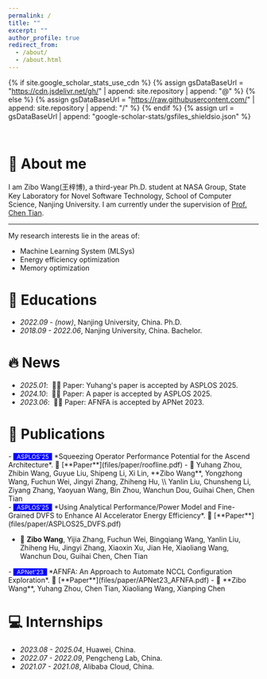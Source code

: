 ```yaml
---
permalink: /
title: ""
excerpt: ""
author_profile: true
redirect_from:
  - /about/
  - /about.html
---
```


{% if site.google_scholar_stats_use_cdn %}
{% assign gsDataBaseUrl = "https://cdn.jsdelivr.net/gh/" | append: site.repository | append: "@" %}
{% else %}
{% assign gsDataBaseUrl = "https://raw.githubusercontent.com/" | append: site.repository | append: "/" %}
{% endif %}
{% assign url = gsDataBaseUrl | append: "google-scholar-stats/gsfiles_shieldsio.json" %}

<span class='anchor' id='about-me'></span>

<br>


# 👋 About me

I am Zibo Wang(王梓博), a third-year Ph.D. student at NASA Group, State Key Laboratory for Novel Software Technology, School of Computer Science, Nanjing University. I am currently under the supervision of [Prof. Chen Tian](https://cs.nju.edu.cn/tianchen/index.htm).

---

My research interests lie in the areas of:
* Machine Learning System (MLSys)
* Energy efficiency optimization
* Memory optimization

# 📖 Educations
- *2022.09 - (now)*, Nanjing University, China. Ph.D.
- *2018.09 - 2022.06*, Nanjing University, China. Bachelor.

# 🔥 News
- *2025.01*: &nbsp;🎉🎉 Paper: Yuhang's paper is accepted by ASPLOS 2025.
- *2024.10*: &nbsp;🎉🎉 Paper: A paper is accepted by ASPLOS 2025.
- *2023.06*: &nbsp;🎉🎉 Paper: AFNFA is accepted by APNet 2023.


# 📝 Publications
<div class='paper-box-text' markdown="1">
- <span style="background-color: blue; color: white; font-size: 0.85em;">&nbsp;
  ASPLOS'25 &nbsp;</span>
  *Squeezing Operator Performance Potential for the Ascend Architecture*. 📄 [**Paper**](files/paper/roofline.pdf)
  - 👤 Yuhang Zhou, Zhibin Wang, Guyue Liu, Shipeng Li, Xi Lin, **Zibo Wang**, Yongzhong Wang, Fuchun Wei, Jingyi Zhang, Zhiheng Hu, \\
  Yanlin Liu, Chunsheng Li, Ziyang Zhang, Yaoyuan Wang, Bin Zhou, Wanchun Dou, Guihai Chen, Chen Tian
</div>

<div class='paper-box-text' markdown="1">
- <span style="background-color: blue; color: white; font-size: 0.85em;">&nbsp;
  ASPLOS'25 &nbsp;</span>
  *Using Analytical Performance/Power Model and Fine-Grained DVFS to Enhance AI Accelerator Energy Efficiency*. 📄 [**Paper**](files/paper/ASPLOS25_DVFS.pdf)

  - 👤 **Zibo Wang**, Yijia Zhang, Fuchun Wei, Bingqiang Wang, Yanlin Liu, Zhiheng Hu, Jingyi Zhang, Xiaoxin Xu, Jian He, Xiaoliang Wang, Wanchun Dou, Guihai Chen, Chen Tian
</div>

<div class='paper-box-text' markdown="1">
- <span style="background-color: blue; color: white; font-size: 0.85em;">&nbsp;
  APNet'23 &nbsp;</span>
  *AFNFA: An Approach to Automate NCCL Configuration Exploration*. 📄 [**Paper**](files/paper/APNet23_AFNFA.pdf)
  - 👤 **Zibo Wang**, Yuhang Zhou, Chen Tian, Xiaoliang Wang, Xianping Chen
</div>

<!-- # 🎖 Honors and Awards

- *2024.12*: Received (my second) National Scholarship for Ph.D. students.
- *2022.12*: Received National Scholarship for Ph.D. students.
- *2017.12*: Awarded National Scholarship for Undergraduate students. -->

# 💻 Internships
- *2023.08 - 2025.04*, Huawei, China.
- *2022.07 - 2022.09*, Pengcheng Lab, China.
- *2021.07 - 2021.08*, Alibaba Cloud, China.


<!-- - *2022.12*: &nbsp;🎉🎉 Paper: Norma accepted by NSDI 2023. -->
<!-- - *2022.05*: &nbsp;🎉🎉 Paper: FlyMon accepted by SIGCOMM 2022. -->
<!-- - *2021.10*: &nbsp;🎉🎉 Paper: Floodgate accepted by CoNEXT 2021. -->
